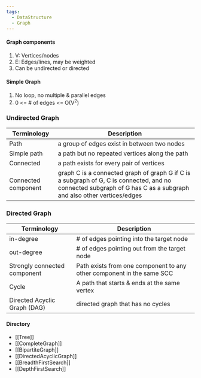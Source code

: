 ```yaml
---
tags:
  - DataStructure
  - Graph
---
```

#### Graph components
1. V: Vertices/nodes
2. E: Edges/lines, may be weighted
3. Can be undirected or directed

#### Simple Graph
1. No loop, no multiple & parallel edges
2. 0 <= # of edges <= O(V<sup>2</sup>)

### Undirected Graph
| Terminology         | Description                                                                                                                                                       |
| ------------------- | ----------------------------------------------------------------------------------------------------------------------------------------------------------------- |
| Path                | a group of edges exist in between two nodes                                                                                                                       |
| Simple path         | a path but no repeated vertices along the path                                                                                                                    |
| Connected           | a path exists for every pair of vertices                                                                                                                          |
| Connected component | graph C is a connected graph of graph G if C is a subgraph of G, C is connected, and no connected subgraph of G has C as a subgraph and also other vertices/edges |


### Directed Graph
| Terminology                  | Description                                                           |
| ---------------------------- | --------------------------------------------------------------------- |
| in-degree                    | # of edges pointing into the target node                              |
| out-degree                   | # of edges pointing out from the target node                          |
| Strongly connected component | Path exists from one component to any other component in the same SCC |
| Cycle                        | A path that starts & ends at the same vertex                          |
| Directed Acyclic Graph (DAG) | directed graph that has no cycles                                     |
#### Directory
- [[Tree]]
- [[CompleteGraph]]
- [[BipartiteGraph]]
- [[DirectedAcyclicGraph]]
- [[BreadthFirstSearch]]
- [[DepthFirstSearch]]

